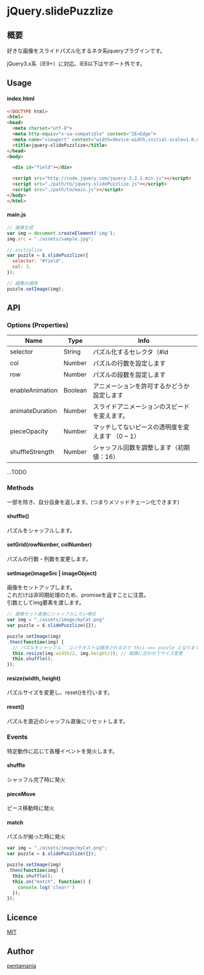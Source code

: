 # jQuery.slidePuzzlize

## 概要
好きな画像をスライドパズル化するネタ系jqueryプラグインです。

jQuery3.x系（IE9+）に対応、IE8以下はサポート外です。

## Usage

#### index.html
```html
<!DOCTYPE html>
<html>
<head>
  <meta charset="utf-8">
  <meta http-equiv="x-ua-compatible" content="IE=Edge">
  <meta name="viewport" content="width=device-width,initial-scale=1.0,minimum-scale=1.0,maximum-scale=1.0,user-scalable=no">
  <title>jquery-slidePuzzlize</title>
</head>
<body>

  <div id="field"></div>

  <script src="http://code.jquery.com/jquery-3.2.1.min.js"></script>
  <script src="./path/to/jquery.slidePuzzlize.js"></script>
  <script src="./path/to/main.js"></script>
</body>
</html>
```

#### main.js
```js
// 画像生成
var img = document.createElement('img');
img.src = "./assets/sample.jpg";

// initialize
var puzzle = $.slidePuzzlize({
  selector: "#field",
  col: 3,
});

// 画像の適用
puzzle.setImage(img);
```

## API

### Options (Properties)
Name | Type | Info
--- | --- | ---
selector | String | パズル化するセレクタ（#id | .class）を指定します。
col | Number | パズルの行数を設定します
row | Number | パズルの段数を設定します
enableAnimation | Boolean | アニメーションを許可するかどうか設定します
animateDuration | Number | スライドアニメーションのスピードを変えます。
pieceOpacity | Number | マッチしてないピースの透明度を変えます （0 ~ 1）
shuffleStrength | Number | シャッフル回数を調整します（初期値：16）

…TODO

### Methods
一部を除き、自分自身を返します。(つまりメソッドチェーン化できます)

#### shuffle()
パズルをシャッフルします。

#### setGrid(rowNumber, colNumber)
パズルの行数・列数を変更します。

#### setImage(imageSrc | imageObject)
画像をセットアップします。  
これだけは非同期処理のため、promiseを返すことに注意。  
引数としてimg要素を渡します。

```js
// 画像セット直後にシャッフルしたい場合
var img = "./assets/image/myCat.png"
var puzzle = $.slidePuzzlize({});

puzzle.setImage(img)
.then(function(img) {
  // パズルをシャッフル： コンテキストは維持されるので this === puzzle となります
  this.resize(img.width/2, img.height/2); // 画像に合わせてサイズ変更
  this.shuffle();
});

```

#### resize(width, height)
パズルサイズを変更し、reset()を行います。

#### reset()
パズルを直近のシャッフル直後にリセットします。

### Events
特定動作に応じて各種イベントを発火します。

#### shuffle
シャッフル完了時に発火

#### pieceMove
ピース移動時に発火

#### match
パズルが揃った時に発火

```js
var img = "./assets/image/myCat.png";
var puzzle = $.slidePuzzlize({});

puzzle.setImage(img)
.then(function(img) {
  this.shuffle();
  this.on("match", function() {
    console.log('clear!')
  });
});

```

## Licence

[MIT](https://github.com/tcnksm/tool/blob/master/LICENCE)

## Author

[pentamania](https://github.com/pentamania)